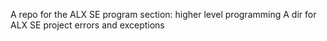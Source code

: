 A repo for the ALX SE program section: higher level programming
A dir for ALX SE project errors and exceptions
